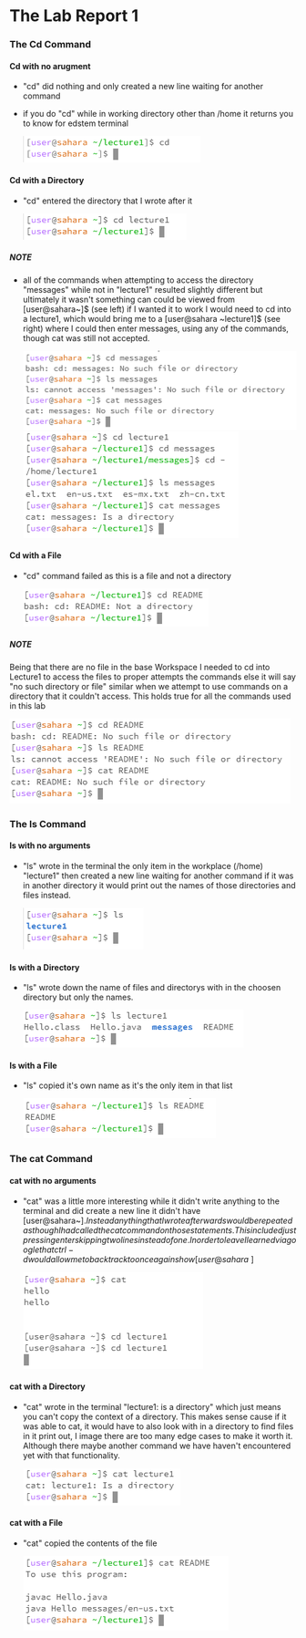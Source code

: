 
# The Lab Report 1

### The Cd Command


#### Cd with no arugment

- "cd" did nothing and only created a new line waiting for another command


- if you do "cd" while in working directory other than /home it returns you to know for edstem terminal

  ![Image](No_Argument_cd_noHome.png)

#### Cd with a Directory 

- "cd" entered the directory that I wrote after it
  
  ![Image](Directory_cd.png)

##### NOTE

- all of the commands when attempting to access the directory "messages" while not in "lecture1" resulted slightly different but ultimately it wasn't something can could be viewed from [user@sahara~]$ (see left) if I wanted it to work I would need to cd into a lecture1, which would bring me to a [user@sahara ~lecture1]$ (see right) where I could then enter messages, using any of the commands, though cat was still not accepted.

  ![Image](Directory_All_messages_lecture1Closed.png) ![Image](Directory_All_messages_lecture1Open.png)


#### Cd with a File

- "cd" command failed as this is a file and not a directory

  
  ![Image](File_cd.png)

##### NOTE

Being that there are no file in the base Workspace I needed to cd into Lecture1 to access the files to proper attempts the commands else it will say "no such directory or file" similar when we attempt to use commands on a directory that it couldn't access. This holds true for all the commands used in this lab

  ![Images](File_All_Error.png)



### The ls Command


#### ls with no arguments

- "ls" wrote in the terminal the only item in the workplace (/home) "lecture1" then created a new line waiting for another command if it was in another directory it would print out the names of those directories and files instead.

  ![Image](No_Argument_ls.png)

#### ls with a Directory

- "ls" wrote down the name of files and directorys with in the choosen directory but only the names.
  
  ![Image](Directory_ls_lecture1.png) 

#### ls with a File

- "ls" copied it's own name as it's the only item in that list
  
  ![Image](File_ls.png)



### The cat Command


#### cat with no arguments

- "cat" was a little more interesting while it didn't write anything to the terminal and did create a new line it didn't have [user@sahara~]$. Instead anything that I wrote afterwards would be repeated as though I had called the cat command on those statements. This included just pressing enter skipping two lines instead of one. In order to leave I learned via google that ctrl-d would allow me to back track to once again show [user@sahara~]$

  ![Image](No_Argument_cat.png)

#### cat with a Directory

- "cat" wrote in the terminal "lecture1: is a directory" which just means you can't copy the context of a directory. This makes sense cause if it was able to cat, it would have to also look with in a directory to find files in it print out, I image there are too many edge cases to make it worth it. Although there maybe another command we have haven't encountered yet with that functionality.

  ![Image](Directory_cat_lecture1.png)

#### cat with a File


- "cat" copied the contents of the file

  ![Image](File_cat.png)





